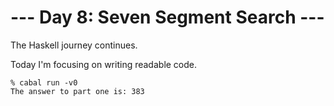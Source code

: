 # --- Day 8: Seven Segment Search ---

The Haskell journey continues.

Today I'm focusing on writing readable code.

```
% cabal run -v0
The answer to part one is: 383
```
